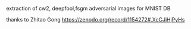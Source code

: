 
 extraction of cw2, deepfool,fsgm adversarial images for MNIST DB

thanks to  Zhitao Gong https://zenodo.org/record/1154272#.XcCJiHjPyHs

